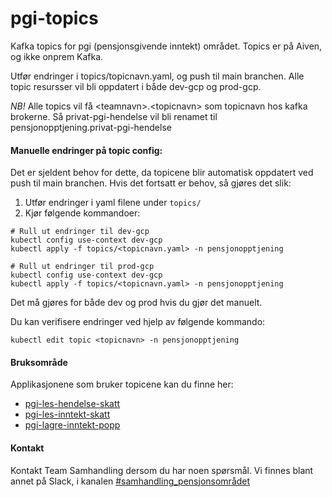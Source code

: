 # pgi-topics
Kafka topics for pgi (pensjonsgivende inntekt) området. Topics er på Aiven, og ikke onprem Kafka.

Utfør endringer i topics/topicnavn.yaml, og push til main branchen. 
Alle topic resursser vil bli oppdatert i både dev-gcp og prod-gcp.

_*NB!*_ Alle topics vil få \<teamnavn>.\<topicnavn> som topicnavn hos kafka brokerne. 
Så privat-pgi-hendelse vil bli renamet til pensjonopptjening.privat-pgi-hendelse

#### Manuelle endringer på topic config:
Det er sjeldent behov for dette, da topicene blir automatisk oppdatert ved push til main branchen.
Hvis det fortsatt er behov, så gjøres det slik:

1. Utfør endringer i yaml filene under `topics/` 
2. Kjør følgende kommandoer:

```
# Rull ut endringer til dev-gcp
kubectl config use-context dev-gcp
kubectl apply -f topics/<topicnavn.yaml> -n pensjonopptjening

# Rull ut endringer til prod-gcp
kubectl config use-context dev-gcp
kubectl apply -f topics/<topicnavn.yaml> -n pensjonopptjening
```
Det må gjøres for både dev og prod hvis du gjør det manuelt.

Du kan verifisere endringer ved hjelp av følgende kommando:

```
kubectl edit topic <topicnavn> -n pensjonopptjening
```

#### Bruksområde
Applikasjonene som bruker topicene kan du finne her:

- [pgi-les-hendelse-skatt](https://github.com/navikt/pgi-les-hendelse-skatt)
- [pgi-les-inntekt-skatt](https://github.com/navikt/pgi-les-inntekt-skatt)
- [pgi-lagre-inntekt-popp](https://github.com/navikt/pgi-lagre-inntekt-popp)

#### Kontakt
Kontakt Team Samhandling dersom du har noen spørsmål. 
Vi finnes blant annet på Slack, i kanalen [#samhandling_pensjonsområdet](https://nav-it.slack.com/archives/CQ08JC3UG)
